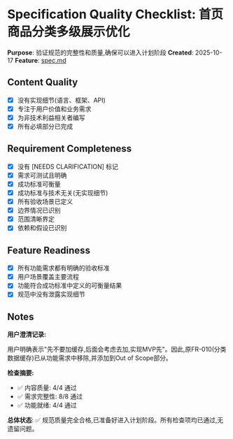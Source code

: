 # Specification Quality Checklist: 首页商品分类多级展示优化

**Purpose**: 验证规范的完整性和质量,确保可以进入计划阶段
**Created**: 2025-10-17
**Feature**: [spec.md](../spec.md)

## Content Quality

- [x] 没有实现细节(语言、框架、API)
- [x] 专注于用户价值和业务需求
- [x] 为非技术利益相关者编写
- [x] 所有必填部分已完成

## Requirement Completeness

- [x] 没有 [NEEDS CLARIFICATION] 标记
- [x] 需求可测试且明确
- [x] 成功标准可衡量
- [x] 成功标准与技术无关(无实现细节)
- [x] 所有验收场景已定义
- [x] 边界情况已识别
- [x] 范围清晰界定
- [x] 依赖和假设已识别

## Feature Readiness

- [x] 所有功能需求都有明确的验收标准
- [x] 用户场景覆盖主要流程
- [x] 功能符合成功标准中定义的可衡量结果
- [x] 规范中没有泄露实现细节

## Notes

**用户澄清记录:**

用户明确表示"先不要加缓存,后面会考虑去加,实现MVP先"。因此,原FR-010(分类数据缓存)已从功能需求中移除,并添加到Out of Scope部分。

**检查摘要:**
- ✅ 内容质量: 4/4 通过
- ✅ 需求完整性: 8/8 通过
- ✅ 功能就绪: 4/4 通过

**总体状态**: ✅ 规范质量完全合格,已准备好进入计划阶段。所有检查项均已通过,无遗留问题。
